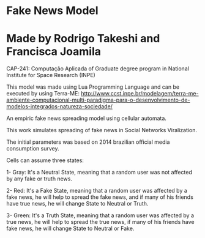 # Fake News Model
# Made by Rodrigo Takeshi and Francisca Joamila

CAP-241: Computação Aplicada of Graduate degree program in National Institute for Space Research (INPE)

This model was made using Lua Programming Language and can be executed by using Terra-ME: http://www.ccst.inpe.br/modelagem/terra-me-ambiente-computacional-multi-paradigma-para-o-desenvolvimento-de-modelos-integrados-natureza-sociedade/ 




An empiric fake news spreading model using cellular automata.

This work simulates spreading of fake news in Social Networks Viralization.

The initial parameters was based on 2014 brazilian official media consumption survey.

Cells can assume three states:
  
  1- Gray: It's a Neutral State, meaning that a random user was not affected by any fake or truth news.
  
  2- Red: It's a Fake State, meaning that a random user was affected by a fake news, he will help to spread the fake news, and if many of his friends have true news, he will change State to Neutral or Truth.
  
  3- Green: It's a Truth State, meaning that a random user was affected by a true news, he will help to spread the true news, if many of his friends have fake news, he will change State to Neutral or Fake.
  
  
